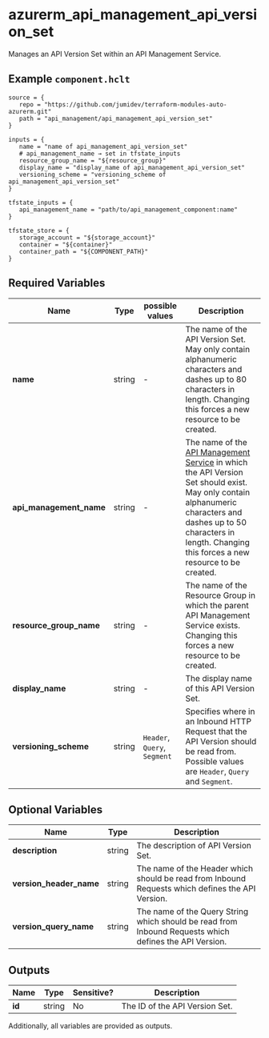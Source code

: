 # azurerm_api_management_api_version_set

Manages an API Version Set within an API Management Service.

## Example `component.hclt`

```hcl
source = {
   repo = "https://github.com/jumidev/terraform-modules-auto-azurerm.git" 
   path = "api_management/api_management_api_version_set" 
}

inputs = {
   name = "name of api_management_api_version_set" 
   # api_management_name → set in tfstate_inputs
   resource_group_name = "${resource_group}" 
   display_name = "display_name of api_management_api_version_set" 
   versioning_scheme = "versioning_scheme of api_management_api_version_set" 
}

tfstate_inputs = {
   api_management_name = "path/to/api_management_component:name" 
}

tfstate_store = {
   storage_account = "${storage_account}" 
   container = "${container}" 
   container_path = "${COMPONENT_PATH}" 
}

```

## Required Variables

| Name | Type |  possible values |  Description |
| ---- | --------- |  ----------- | ----------- |
| **name** | string |  -  |  The name of the API Version Set. May only contain alphanumeric characters and dashes up to 80 characters in length. Changing this forces a new resource to be created. | 
| **api_management_name** | string |  -  |  The name of the [API Management Service](api_management.html) in which the API Version Set should exist. May only contain alphanumeric characters and dashes up to 50 characters in length. Changing this forces a new resource to be created. | 
| **resource_group_name** | string |  -  |  The name of the Resource Group in which the parent API Management Service exists. Changing this forces a new resource to be created. | 
| **display_name** | string |  -  |  The display name of this API Version Set. | 
| **versioning_scheme** | string |  `Header`, `Query`, `Segment`  |  Specifies where in an Inbound HTTP Request that the API Version should be read from. Possible values are `Header`, `Query` and `Segment`. | 

## Optional Variables

| Name | Type |  Description |
| ---- | --------- |  ----------- |
| **description** | string |  The description of API Version Set. | 
| **version_header_name** | string |  The name of the Header which should be read from Inbound Requests which defines the API Version. | 
| **version_query_name** | string |  The name of the Query String which should be read from Inbound Requests which defines the API Version. | 



## Outputs

| Name | Type | Sensitive? | Description |
| ---- | ---- | --------- | --------- |
| **id** | string | No  | The ID of the API Version Set. | 

Additionally, all variables are provided as outputs.
